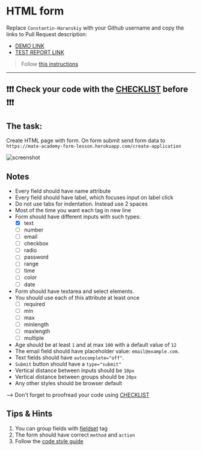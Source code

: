 # HTML form

Replace `Constantin-Haranskiy` with your Github username and copy the links to Pull Request description:

* [DEMO LINK](https://Constantin-Haranskiy.github.io/)
* [TEST REPORT LINK](https://Constantin-Haranskiy.github.io/report/html_report/)

> Follow [this instructions](https://mate-academy.github.io/layout_task-guideline/#how-to-solve-the-layout-tasks-on-github)

- - -

## ❗️❗️❗️ Check your code with the [CHECKLIST](https://github.com/mate-academy/blob/master/checklist.md) before ❗️❗️❗️

## The task:

Create HTML page with form. On form submit send form data to `https://mate-academy-form-lesson.herokuapp.com/create-application`

![screenshot](./references/form-example.png)

## Notes

* Every field should have name attribute
* Every field should have label, which focuses input on label click
* Do not use tabs for indentation. Instead use 2 spaces
* Most of the time you want each tag in new line
* Form should have different inputs with such types:
    * [x] text
    * [ ] number
    * [ ] email
    * [ ] checkbox
    * [ ] radio
    * [ ] password
    * [ ] range
    * [ ] time
    * [ ] color
    * [ ] date
* Form should have textarea and select elements.
* You should use each of this attribute at least once
    * [ ] required
    * [ ] min
    * [ ] max
    * [ ] minlength
    * [ ] maxlength
    * [ ] multiple
* Age should be at least `1` and at max `100` with a default value of `12`
* The email field should have placeholder value: `email@example.com`.
* Text fields should have `autocomplete="off"`.
* `Submit` button should have a `type="submit"`
* Vertical distance between inputs should be `10px`
* Vertical distance between groups should be `20px`
* Any other styles should be browser default

--> Don't forget to proofread your code using [CHECKLIST](https://github.com/mate-academy/blob/master/checklist.md)

## Tips & Hints

1. You can group fields with [fieldset](https://developer.mozilla.org/en-US/docs/Web/HTML/Element/fieldset) tag
2. The form should have correct `method` and `action`
3. Follow the [code style guide](https://mate-academy.github.io/style-guides/htmlcss.html)
